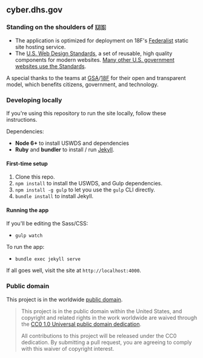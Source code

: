 
## cyber.dhs.gov


### Standing on the shoulders of :us:
* The application is optimized for deployment on 18F's [Federalist](https://federalist.18f.gov) static site hosting service.
* The [U.S. Web Design Standards](https://standards.usa.gov), a set of reusable, high quality components for modern websites. [Many other U.S. government websites use the Standards](https://github.com/18F/web-design-standards/blob/develop/WHO_IS_USING_USWDS.md#website-and-applications-that-use-the-standards).


A special thanks to the teams at [GSA](https://github.com/GSA/)/[18F](https://github.com/18F/) for their open and transparent model, which benefits citizens, government, and technology.


### Developing locally

If you're using this repository to run the site locally, follow these instructions.

Dependencies:

* **Node 6+** to install USWDS and dependencies
* **Ruby** and **bundler** to install / run [Jekyll](https://jekyllrb.com).

#### First-time setup
1. Clone this repo.
2. `npm install` to install the USWDS, and Gulp dependencies.
3. `npm install -g gulp` to let you use the `gulp` CLI directly.
4. `bundle install` to install Jekyll.

#### Running the app

If you'll be editing the Sass/CSS:

* `gulp watch`

To run the app:

* `bundle exec jekyll serve`

If all goes well, visit the site at `http://localhost:4000`.


### Public domain

This project is in the worldwide [public domain](LICENSE.md).

> This project is in the public domain within the United States, and copyright and related rights in the work worldwide are waived through the [CC0 1.0 Universal public domain dedication](https://creativecommons.org/publicdomain/zero/1.0/).
>
> All contributions to this project will be released under the CC0 dedication. By submitting a pull request, you are agreeing to comply with this waiver of copyright interest.
